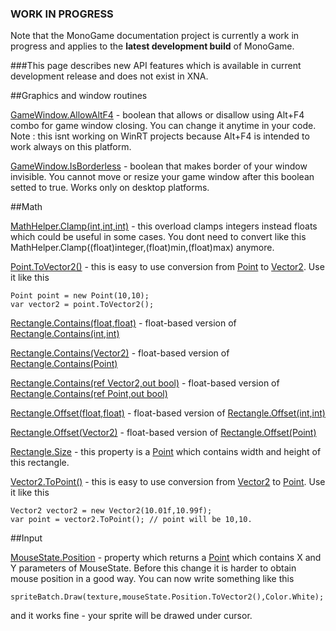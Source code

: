 ### WORK IN PROGRESS
Note that the MonoGame documentation project is currently a work in progress and applies to the **latest development build** of MonoGame.

###This page describes new API features which is available in current development release and does not exist in XNA.

##Graphics and window routines

[GameWindow.AllowAltF4](http://www.monogame.net/documentation/?page=P_Microsoft_Xna_Framework_GameWindow_AllowAltF4) - boolean that allows or disallow using Alt+F4 combo for game window closing. You can change it anytime in your code. Note : this isnt working on WinRT projects because Alt+F4 is intended to work always on this platform.

[GameWindow.IsBorderless](http://www.monogame.net/documentation/?page=P_Microsoft_Xna_Framework_GameWindow_IsBorderless) - boolean that makes border of your window invisible. You cannot move or resize your game window after this boolean setted to true. Works only on desktop platforms.

##Math

[MathHelper.Clamp(int,int,int)](http://www.monogame.net/documentation/?page=M_Microsoft_Xna_Framework_MathHelper_Clamp_1) - this overload clamps integers instead floats which could be useful in some cases. You dont need to convert like this MathHelper.Clamp((float)integer,(float)min,(float)max) anymore.

[Point.ToVector2()](http://www.monogame.net/documentation/?page=M_Microsoft_Xna_Framework_Point_ToVector2) - this is easy to use conversion from [Point](http://www.monogame.net/documentation/?page=T_Microsoft_Xna_Framework_Point) to [Vector2](http://www.monogame.net/documentation/?page=T_Microsoft_Xna_Framework_Vector2). Use it like this 

    Point point = new Point(10,10);
    var vector2 = point.ToVector2();

[Rectangle.Contains(float,float)](http://www.monogame.net/documentation/?page=M_Microsoft_Xna_Framework_Rectangle_Contains_1) - float-based version of [Rectangle.Contains(int,int)](http://www.monogame.net/documentation/?page=M_Microsoft_Xna_Framework_Rectangle_Contains)

[Rectangle.Contains(Vector2)](http://www.monogame.net/documentation/?page=M_Microsoft_Xna_Framework_Rectangle_Contains_4) - float-based version of [Rectangle.Contains(Point)](http://www.monogame.net/documentation/?page=M_Microsoft_Xna_Framework_Rectangle_Contains_2)

[Rectangle.Contains(ref Vector2,out bool)](http://www.monogame.net/documentation/?page=M_Microsoft_Xna_Framework_Rectangle_Contains_5) - float-based version of [Rectangle.Contains(ref Point,out bool)](http://www.monogame.net/documentation/?page=M_Microsoft_Xna_Framework_Rectangle_Contains_3)

[Rectangle.Offset(float,float)](http://www.monogame.net/docs/html/M_Microsoft_Xna_Framework_Rectangle_Offset_3.html) - float-based version of [Rectangle.Offset(int,int)](http://www.monogame.net/docs/html/M_Microsoft_Xna_Framework_Rectangle_Offset.html)

[Rectangle.Offset(Vector2)](http://www.monogame.net/documentation/?page=M_Microsoft_Xna_Framework_Rectangle_Offset_1) - float-based version of [Rectangle.Offset(Point)](http://www.monogame.net/docs/html/M_Microsoft_Xna_Framework_Rectangle_Offset_2.html)

[Rectangle.Size](http://www.monogame.net/docs/html/M_Milcrosoft_Xna_Framework_Rectangle_Size.htm) - this property is a [Point](http://www.monogame.net/documentation/?page=T_Microsoft_Xna_Framework_Point) which contains width and height of this rectangle.

[Vector2.ToPoint()](http://www.monogame.net/documentation/?page=M_Microsoft_Xna_Framework_Vector2_ToPoint) - this is easy to use conversion from [Vector2](http://www.monogame.net/documentation/?page=T_Microsoft_Xna_Framework_Vector2) to [Point](http://www.monogame.net/documentation/?page=T_Microsoft_Xna_Framework_Point). Use it like this 

    Vector2 vector2 = new Vector2(10.01f,10.99f);
    var point = vector2.ToPoint(); // point will be 10,10. 

##Input

[MouseState.Position](http://www.monogame.net/documentation/?page=P_Microsoft_Xna_Framework_Input_MouseState_Position) - property which returns a [Point](http://www.monogame.net/documentation/?page=T_Microsoft_Xna_Framework_Point) which contains X and Y parameters of MouseState. Before this change it is harder to obtain mouse position in a good way. You can now write something like this

    spriteBatch.Draw(texture,mouseState.Position.ToVector2(),Color.White);

 and it works fine - your sprite will be drawed under cursor.
